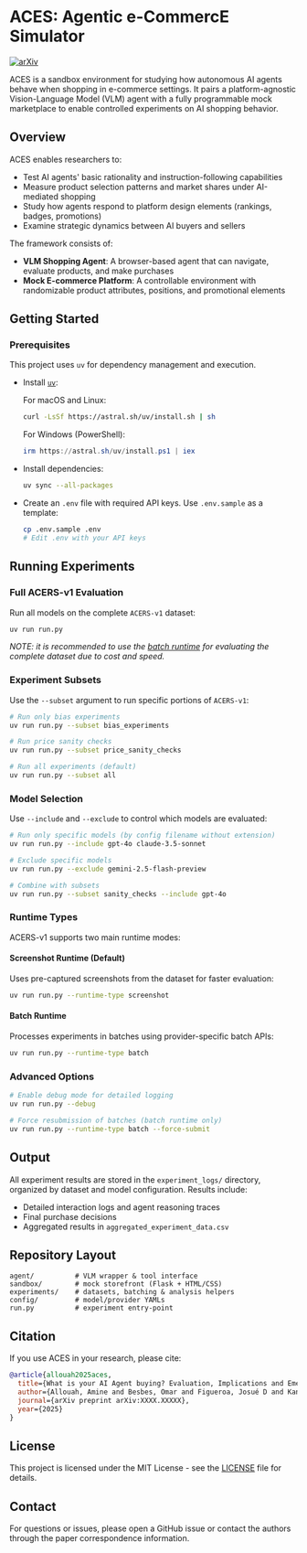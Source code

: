 # ACES: Agentic e-CommercE Simulator

[![arXiv](https://img.shields.io/badge/arXiv-XXXX.XXXXX-b31b1b.svg)](https://arxiv.org/abs/XXXX.XXXXX)

ACES is a sandbox environment for studying how autonomous AI agents behave when shopping in e-commerce settings. It pairs a platform-agnostic Vision-Language Model (VLM) agent with a fully programmable mock marketplace to enable controlled experiments on AI shopping behavior.

## Overview

ACES enables researchers to:
- Test AI agents' basic rationality and instruction-following capabilities
- Measure product selection patterns and market shares under AI-mediated shopping
- Study how agents respond to platform design elements (rankings, badges, promotions)
- Examine strategic dynamics between AI buyers and sellers

The framework consists of:
- **VLM Shopping Agent**: A browser-based agent that can navigate, evaluate products, and make purchases
- **Mock E-commerce Platform**: A controllable environment with randomizable product attributes, positions, and promotional elements

## Getting Started

### Prerequisites

This project uses `uv` for dependency management and execution.

- Install [`uv`](https://docs.astral.sh/uv/getting-started/installation/):
  
  For macOS and Linux:
  ```bash
  curl -LsSf https://astral.sh/uv/install.sh | sh
  ```
  
  For Windows (PowerShell):
  ```powershell
  irm https://astral.sh/uv/install.ps1 | iex
  ```
  
- Install dependencies:
  ```bash
  uv sync --all-packages
  ```

- Create an `.env` file with required API keys. Use `.env.sample` as a template:
  ```bash
  cp .env.sample .env
  # Edit .env with your API keys
  ```

## Running Experiments

### Full ACERS-v1 Evaluation

Run all models on the complete `ACERS-v1` dataset:
```bash
uv run run.py
```

_NOTE: it is recommended to use the [batch runtime](#batch-runtime) for evaluating the complete dataset due to cost and speed._

### Experiment Subsets

Use the `--subset` argument to run specific portions of `ACERS-v1`:

```bash
# Run only bias experiments  
uv run run.py --subset bias_experiments

# Run price sanity checks
uv run run.py --subset price_sanity_checks

# Run all experiments (default)
uv run run.py --subset all
```

### Model Selection

Use `--include` and `--exclude` to control which models are evaluated:

```bash
# Run only specific models (by config filename without extension)
uv run run.py --include gpt-4o claude-3.5-sonnet

# Exclude specific models
uv run run.py --exclude gemini-2.5-flash-preview

# Combine with subsets
uv run run.py --subset sanity_checks --include gpt-4o
```

### Runtime Types

ACERS-v1 supports two main runtime modes:

#### Screenshot Runtime (Default)
Uses pre-captured screenshots from the dataset for faster evaluation:
```bash
uv run run.py --runtime-type screenshot
```

#### Batch Runtime
Processes experiments in batches using provider-specific batch APIs:
```bash
uv run run.py --runtime-type batch
```

### Advanced Options

```bash
# Enable debug mode for detailed logging
uv run run.py --debug

# Force resubmission of batches (batch runtime only)
uv run run.py --runtime-type batch --force-submit
```

## Output

All experiment results are stored in the `experiment_logs/` directory, organized by dataset and model configuration. Results include:
- Detailed interaction logs and agent reasoning traces  
- Final purchase decisions
- Aggregated results in `aggregated_experiment_data.csv`

## Repository Layout

```
agent/          # VLM wrapper & tool interface
sandbox/        # mock storefront (Flask + HTML/CSS)
experiments/    # datasets, batching & analysis helpers
config/         # model/provider YAMLs
run.py          # experiment entry‑point
```

## Citation

If you use ACES in your research, please cite:

```bibtex
@article{allouah2025aces,
  title={What is your AI Agent buying? Evaluation, Implications and Emerging Questions for Agentic e-Commerce},
  author={Allouah, Amine and Besbes, Omar and Figueroa, Josué D and Kanoria, Yash and Kumar, Akshit},
  journal={arXiv preprint arXiv:XXXX.XXXXX},
  year={2025}
}
```

## License

This project is licensed under the MIT License - see the [LICENSE](LICENSE) file for details.

## Contact

For questions or issues, please open a GitHub issue or contact the authors through the paper correspondence information.
